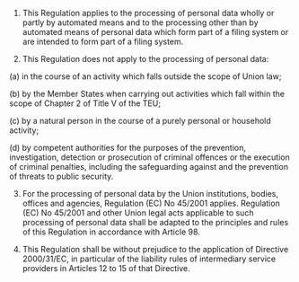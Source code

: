 1. This Regulation applies to the processing of personal data wholly or partly by automated means and to the processing other than by automated means of personal data which form part of a filing system or are intended to form part of a filing system.

2. This Regulation does not apply to the processing of personal data:

(a) in the course of an activity which falls outside the scope of Union law;

(b) by the Member States when carrying out activities which fall within the scope of Chapter 2 of Title V of the TEU;

(c) by a natural person in the course of a purely personal or household activity;

(d) by competent authorities for the purposes of the prevention, investigation, detection or prosecution of criminal offences or the execution of criminal penalties, including the safeguarding against and the prevention of threats to public security.

3. For the processing of personal data by the Union institutions, bodies, offices and agencies, Regulation (EC) No 45/2001 applies. Regulation (EC) No 45/2001 and other Union legal acts applicable to such processing of personal data shall be adapted to the principles and rules of this Regulation in accordance with Article 98.

4. This Regulation shall be without prejudice to the application of Directive 2000/31/EC, in particular of the liability rules of intermediary service providers in Articles 12 to 15 of that Directive.

